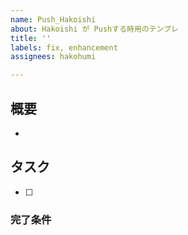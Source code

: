 ```yaml
---
name: Push_Hakoishi
about: Hakoishi が Pushする時用のテンプレ
title: ''
labels: fix, enhancement
assignees: hakohumi

---
```


## 概要

- 

## タスク

- [ ]

### 完了条件


